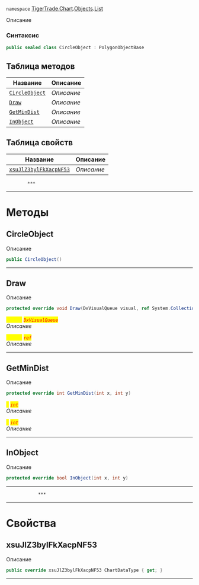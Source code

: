 
`namespace` [TigerTrade.Chart](../../../TigerTrade.Chart.md).[Objects](../../../TigerTrade.Chart/Objects.md).[List](../../../TigerTrade.Chart/Objects/List.md)


Описание

### Синтаксис
```csharp
public sealed class CircleObject : PolygonObjectBase
```


## Таблица методов
| Название | Описание |
| --- | --- |
| [`CircleObject`](./CircleObject.cs/Методы/CircleObject.md) | *Описание* |
| [`Draw`](./CircleObject.cs/Методы/Draw.md) | *Описание* |
| [`GetMinDist`](./CircleObject.cs/Методы/GetMinDist.md) | *Описание* |
| [`InObject`](./CircleObject.cs/Методы/InObject.md) | *Описание* |

## Таблица свойств
| Название | Описание |
| --- | --- |
| [`xsuJlZ3bylFkXacpNF53`](./CircleObject.cs/Свойства/xsuJlZ3bylFkXacpNF53.md) | *Описание* |




            ***
  ***
  # Методы

## CircleObject
Описание

```csharp
public CircleObject()
```

***                

## Draw
Описание

```csharp
protected override void Draw(DxVisualQueue visual, ref System.Collections.Generic.List<ObjectLabelInfo> labels)
```

<mark style="color:yellow;">`visual`</mark> <mark style="color:red;">*`DxVisualQueue`*</mark>  
 *Описание*  

<mark style="color:yellow;">`System`</mark> <mark style="color:red;">*`ref`*</mark>  
 *Описание*  


***                

## GetMinDist
Описание

```csharp
protected override int GetMinDist(int x, int y)
```
<mark style="color:yellow;">`x`</mark> <mark style="color:red;">*`int`*</mark>  
 *Описание*  

<mark style="color:yellow;">`y`</mark> <mark style="color:red;">*`int`*</mark>  
 *Описание*  


***                

## InObject
Описание

```csharp
protected override bool InObject(int x, int y)
```

***                
                ***
  ***
  # Свойства

## xsuJlZ3bylFkXacpNF53
Описание

```csharp
public override xsuJlZ3bylFkXacpNF53 ChartDataType { get; }
```
***

